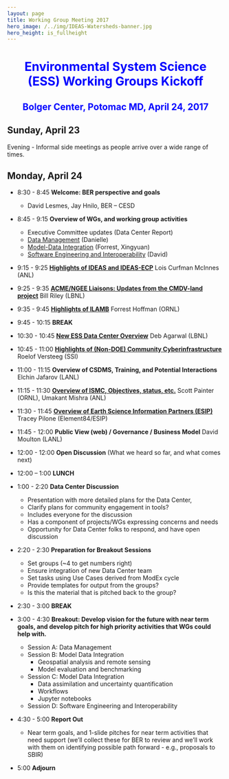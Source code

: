 ```yaml
---
layout: page
title: Working Group Meeting 2017
hero_image: /../img/IDEAS-Watersheds-banner.jpg
hero_height: is_fullheight
---
```


<h1 style="text-align:center;color:blue">Environmental System Science (ESS) Working Groups Kickoff</h1>

<h2 style="text-align:center;color:blue">Bolger Center, Potomac MD, April 24, 2017</h2>

## Sunday, April 23

Evening - Informal side meetings as people arrive over a wide range of times.

## Monday, April 24

- 8:30 - 8:45 **Welcome: BER perspective and goals**
  - David Lesmes, Jay Hnilo, BER – CESD

- 8:45 - 9:15 **Overview of WGs, and working group activities**
  - Executive Committee updates (Data Center Report)
  - [Data Management](/events/working_group_meeting_2017/CESD_CWG-Data-Management-ESS-PI2017.pdf) (Danielle)  
  - [Model-Data Integration](/events/working_group_meeting_2017/CESD-CIWG_Model-Data-Integration_2017.pdf) (Forrest, Xingyuan)
  - [Software Engineering and Interoperability](/events/working_group_meeting_2017/ESS-WG-SEI-AnnualMeeting-2017.pdf) (David)

- 9:15 - 9:25 **[Highlights of IDEAS and IDEAS-ECP](/events/working_group_meeting_2017/ideas-productivity-overview-ess-wg2017.pdf)** Lois Curfman McInnes (ANL)

- 9:25 - 9:35 **[ACME/NGEE Liaisons: Updates from the CMDV-land project](/events/working_group_meeting_2017/CMDV_Description_ESS_Data_Mtg_Apr-2017_Riley.pdf)** Bill Riley (LBNL)

- 9:35 - 9:45 **[Highlights of ILAMB](/events/working_group_meeting_2017/Hoffman_CESD-CIWG_20170424.pdf)** Forrest Hoffman (ORNL)

- 9:45 - 10:15 **BREAK**

- 10:30 - 10:45 **[New ESS Data Center Overview](/events/working_group_meeting_2017/20170424-ESS-CI-Mtg-ESS-DIVE-Intro.pdf)** Deb Agarwal (LBNL)

- 10:45 - 11:00 **[Highlights of (Non-DOE) Community Cyberinfrastructure](/events/working_group_meeting_2017/comnunityoverview_versteeg.pdf)** Roelof Versteeg (SSI) 

- 11:00 - 11:15 **Overview of CSDMS, Training, and Potential Interactions** Elchin Jafarov (LANL)

- 11:15 - 11:30 **[Overview of ISMC, Objectives, status, etc.](/events/working_group_meeting_2017/ESS_WG_Painter_Mishra_ISMC_UM.pdf)** Scott Painter (ORNL), Umakant Mishra (ANL)

- 11:30 - 11:45 **[Overview of Earth Science Information Partners (ESIP)](/events/working_group_meeting_2017/ESIP_DOE_April_2017_final.pdf)** Tracey Pilone (Element84/ESIP)

- 11:45 - 12:00 **Public View (web) / Governance / Business Model** David Moulton (LANL)

- 12:00 - 12:00 **Open Discussion** (What we heard so far, and what comes next)

- 12:00 – 1:00 **LUNCH**

- 1:00 - 2:20 **Data Center Discussion**
  - Presentation with more detailed plans for the Data Center, 
  - Clarify plans for community engagement in tools?
  - Includes everyone for the discussion
  - Has a component of projects/WGs expressing concerns and needs
  - Opportunity for Data Center folks to respond, and have open discussion

- 2:20 - 2:30 **Preparation for Breakout Sessions**
  - Set groups (~4 to get numbers right)
  - Ensure integration of new Data Center team 
  - Set tasks using Use Cases derived from ModEx cycle
  - Provide templates for output from the groups?
  - Is this the material that is pitched back to the group?

- 2:30 - 3:00 **BREAK**

- 3:00 - 4:30 **Breakout: Develop vision for the future with  near term goals, and develop pitch for high priority activities that WGs could help with.**
  - Session A: Data Management 
  - Session B: Model Data Integration
    - Geospatial analysis and remote sensing
    - Model evaluation and benchmarking
  - Session C: Model Data Integration
    - Data assimilation and uncertainty quantification
    - Workflows
    - Jupyter notebooks
  - Session D: Software Engineering and Interoperability

- 4:30 - 5:00 **Report Out**
  - Near term goals, and 1-slide pitches for near term activities that need support (we’ll collect these for BER to review and we’ll work with them on identifying possible path forward - e.g., proposals to SBIR)

- 5:00 **Adjourn**


